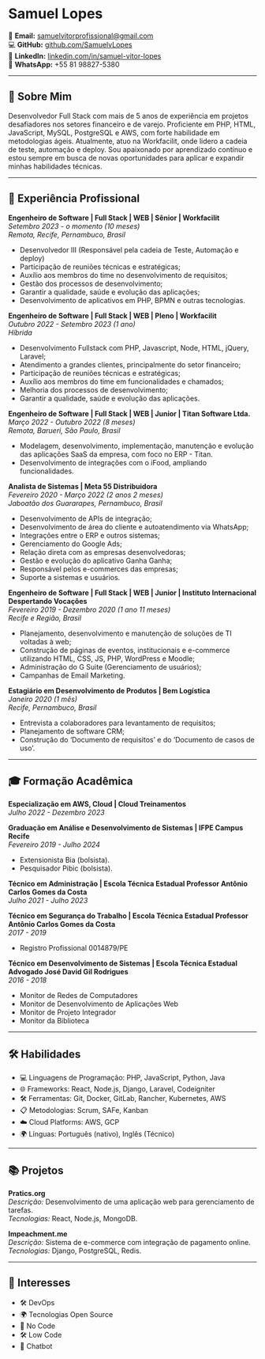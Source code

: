 # Samuel Lopes

📧 **Email:** samuelvitorprofissional@gmail.com  
💻 **GitHub:** [github.com/SamuelvLopes](https://github.com/SamuelvLopes)  
🔗 **LinkedIn:** [linkedin.com/in/samuel-vitor-lopes](https://www.linkedin.com/in/samuel-vitor-lopes/)  
📱 **WhatsApp:** +55 81 98827-5380

---

## 📝 Sobre Mim

Desenvolvedor Full Stack com mais de 5 anos de experiência em projetos desafiadores nos setores financeiro e de varejo. Proficiente em PHP, HTML, JavaScript, MySQL, PostgreSQL e AWS, com forte habilidade em metodologias ágeis. Atualmente, atuo na Workfacilit, onde lidero a cadeia de teste, automação e deploy. Sou apaixonado por aprendizado contínuo e estou sempre em busca de novas oportunidades para aplicar e expandir minhas habilidades técnicas.

---

## 💼 Experiência Profissional

**Engenheiro de Software | Full Stack | WEB | Sênior | Workfacilit**  
*Setembro 2023 - o momento (10 meses)*  
_Remota, Recife, Pernambuco, Brasil_

- Desenvolvedor III (Responsável pela cadeia de Teste, Automação e deploy)
- Participação de reuniões técnicas e estratégicas;
- Auxílio aos membros do time no desenvolvimento de requisitos;
- Gestão dos processos de desenvolvimento;
- Garantir a qualidade, saúde e evolução das aplicações;
- Desenvolvimento de aplicativos em PHP, BPMN e outras tecnologias.

**Engenheiro de Software | Full Stack | WEB | Pleno | Workfacilit**  
*Outubro 2022 - Setembro 2023 (1 ano)*  
_Híbrida_

- Desenvolvimento Fullstack com PHP, Javascript, Node, HTML, jQuery, Laravel;
- Atendimento a grandes clientes, principalmente do setor financeiro;
- Participação de reuniões técnicas e estratégicas;
- Auxílio aos membros do time em funcionalidades e chamados;
- Melhoria dos processos de desenvolvimento;
- Garantir a qualidade, saúde e evolução das aplicações.

**Engenheiro de Software | Full Stack | WEB | Junior | Titan Software Ltda.**  
*Março 2022 - Outubro 2022 (8 meses)*  
_Remota, Barueri, São Paulo, Brasil_

- Modelagem, desenvolvimento, implementação, manutenção e evolução das aplicações SaaS da empresa, com foco no ERP - Titan.
- Desenvolvimento de integrações com o iFood, ampliando funcionalidades.

**Analista de Sistemas | Meta 55 Distribuidora**  
*Fevereiro 2020 - Março 2022 (2 anos 2 meses)*  
_Jaboatão dos Guararapes, Pernambuco, Brasil_

- Desenvolvimento de APIs de integração;
- Desenvolvimento de área do cliente e autoatendimento via WhatsApp;
- Integrações entre o ERP e outros sistemas;
- Gerenciamento do Google Ads;
- Relação direta com as empresas desenvolvedoras;
- Gestão e evolução do aplicativo Ganha Ganha;
- Responsável pelos e-commerces das empresas;
- Suporte a sistemas e usuários.

**Engenheiro de Software | Full Stack | WEB | Junior | Instituto Internacional Despertando Vocações**  
*Fevereiro 2019 - Dezembro 2020 (1 ano 11 meses)*  
_Recife e Região, Brasil_

- Planejamento, desenvolvimento e manutenção de soluções de TI voltadas à web;
- Construção de páginas de eventos, institucionais e e-commerce utilizando HTML, CSS, JS, PHP, WordPress e Moodle;
- Administração do G Suite (Gerenciamento de usuários);
- Campanhas de Email Marketing.

**Estagiário em Desenvolvimento de Produtos | Bem Logística**  
*Janeiro 2020 (1 mês)*  
_Recife, Pernambuco, Brasil_

- Entrevista a colaboradores para levantamento de requisitos;
- Planejamento de software CRM;
- Construção do ‘Documento de requisitos’ e do ‘Documento de casos de uso’.

---

## 🎓 Formação Acadêmica

**Especialização em AWS, Cloud | Cloud Treinamentos**  
*Julho 2022 - Dezembro 2023*

**Graduação em Análise e Desenvolvimento de Sistemas | IFPE Campus Recife**  
*Fevereiro 2019 - Julho 2024*

- Extensionista Bia (bolsista).
- Pesquisador Pibic (bolsista).

**Técnico em Administração | Escola Técnica Estadual Professor Antônio Carlos Gomes da Costa**  
*Julho 2021 - Julho 2023*

**Técnico em Segurança do Trabalho | Escola Técnica Estadual Professor Antônio Carlos Gomes da Costa**  
*2017 - 2019*

- Registro Profissional 0014879/PE

**Técnico em Desenvolvimento de Sistemas | Escola Técnica Estadual Advogado José David Gil Rodrigues**  
*2016 - 2018*

- Monitor de Redes de Computadores
- Monitor de Desenvolvimento de Aplicações Web
- Monitor de Projeto Integrador
- Monitor da Biblioteca

---

## 🛠️ Habilidades

- 💻 Linguagens de Programação: PHP, JavaScript, Python, Java
- 🌐 Frameworks: React, Node.js, Django, Laravel, Codeigniter
- 🛠️ Ferramentas: Git, Docker, GitLab, Rancher, Kubernetes, AWS
- 📋 Metodologias: Scrum, SAFe, Kanban
- ☁️ Cloud Platforms: AWS, GCP
- 🌍 Línguas: Português (nativo), Inglês (Técnico)


---
## 📚 Projetos

**Pratics.org**  
*Descrição:* Desenvolvimento de uma aplicação web para gerenciamento de tarefas.  
*Tecnologias:* React, Node.js, MongoDB.

**Impeachment.me**  
*Descrição:* Sistema de e-commerce com integração de pagamento online.  
*Tecnologias:* Django, PostgreSQL, Redis.



---
## 🌟 Interesses

- 🛠️ DevOps
- 🌍 Tecnologias Open Source
- 🚀 No Code
- 🛠️ Low Code
- 🤖 Chatbot